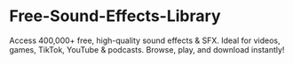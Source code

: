 # Free-Sound-Effects-Library
 Access 400,000+ free, high-quality sound effects &amp; SFX. Ideal for videos, games, TikTok, YouTube &amp; podcasts. Browse, play, and download instantly!
